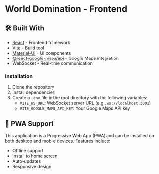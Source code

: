 # World Domination - Frontend

## 🛠️ Built With
- [React](https://reactjs.org/) - Frontend framework
- [Vite](https://vitejs.dev/) - Build tool
- [Material-UI](https://mui.com/) - UI components
- [@react-google-maps/api](https://react-google-maps-api-docs.netlify.app/) - Google Maps integration
- WebSocket - Real-time communication

### Installation

1. Clone the repository
2. Install dependencies
3. Create a `.env` file in the root directory with the following variables:
   - `VITE_WS_URL`: WebSocket server URL (e.g., `ws://localhost:3001`)
   - `VITE_GOOGLE_MAPS_API_KEY`: Your Google Maps API key

## 📱 PWA Support
This application is a Progressive Web App (PWA) and can be installed on both desktop and mobile devices. Features include:
- Offline support
- Install to home screen
- Auto-updates
- Responsive design
